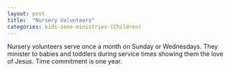 ```yaml
---
layout: post
title:  "Nursery Volunteers"
categories: kids-zone-ministries-(Children)
---
```


Nursery volunteers serve once a month on Sunday or Wednesdays. They minister to babies and toddlers during service times showing them the love of Jesus. Time commitment is one year.


